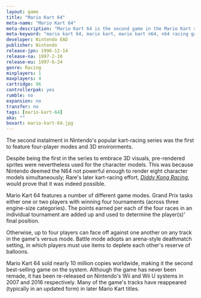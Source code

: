 ```yaml
---
layout: game
title: "Mario Kart 64"
meta-name: "Mario Kart 64"
meta-description: "Mario Kart 64 is the second game in the Mario Kart series. It was released on the Nintendo 64 in 1997 and features splitscreen multiplayer for up to four players."
meta-keyword: "mario kart 64, mario kart, mario kart n64, n64 racing game, nintendo 64"
developer: Nintendo EAD
publisher: Nintendo
release-jpn: 1996-12-14
release-na: 1997-2-10
release-eu: 1997-6-24
genre: Racing
minplayers: 1
maxplayers: 4
cartridge: 96
controllerpak: yes
rumble: no
expansion: no
transfer: no
tags: [mario-kart-64]
aka: ""
boxart: mario-kart-64.jpg
---
```


The second instalment in Nintendo's popular kart-racing series was the first to feature four-player modes and 3D environments.

Despite being the first in the series to embrace 3D visuals, pre-rendered sprites were nevertheless used for the character models. This was because Nintendo deemed the N64 not powerful enough to render eight character models simultaneously; Rare's later kart-racing effort, [*Diddy Kong Racing*](/games/diddy-kong-racing.html), would prove that it was indeed possible.

Mario Kart 64 features a number of different game modes. Grand Prix tasks either one or two players with winning four tournaments (across three engine-size categories). The points earned per each of the four races in an individual tournament are added up and used to determine the player(s)' final position.

Otherwise, up to four players can face off against one another on any track in the game's versus mode. Battle mode adopts an arena-style deathmatch setting, in which players must use items to deplete each other's reserve of balloons.

Mario Kart 64 sold nearly 10 million copies worldwide, making it the second best-selling game on the system. Although the game has never been remade, it has been re-released on Nintendo's Wii and Wii U systems in 2007 and 2016 respectively. Many of the game's tracks have reappeared (typically in an updated form) in later Mario Kart titles. 

